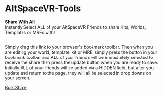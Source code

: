 # AltSpaceVR-Tools

<strong>Share With All</strong><br>
Instantly Select ALL of your AltSpaceVR Friends to share Kits, Worlds, Templates or MREs with!<br><br>

Simply drag this link to your browser's bookmark toolbar. Then when you are editing your world, template, kit or MRE, simply press the button in your bookmark toolbar and ALL of your friends will be immediately selected to receive the share then press the update button when you are ready to save. Initially ALL of your friends will be added via a HIDDEN field, but after you update and return to the page, they will all be selected in drop downs on your screen.<br>

<a href="javascript:(function()%7Bvar%20xpath%20%3D%20%22%2F%2Fa%5Btext()%3D'Add%20Friend'%5D%22%3B%0Avar%20addfriend%20%3D%20document.evaluate(xpath%2C%20document%2C%20null%2C%20XPathResult.FIRST_ORDERED_NODE_TYPE%2C%20null).singleNodeValue%3B%0A%0Aaddfriend.click()%3B%0A%0Amembers%20%3D%20document.querySelector(%22%23space_share_memberships_attributes_new_record_friend_id%22)%20%7C%7C%20document.querySelector(%22%23kit_share_memberships_attributes_new_record_friend_id%22)%20%7C%7C%20document.querySelector(%22%23mre_share_memberships_attributes_new_record_friend_id%22)%3B%0A%0Alet%20frm%20%3D%20document.querySelector(%22.edit_space_template%22)%20%7C%7C%20document.querySelector(%22.edit_kit%22)%20%7C%7C%20document.querySelector(%22.edit_space%22)%20%7C%7C%20document.querySelector(%22.edit_mre%22)%3B%0A%0A%5B%5D.forEach.call(%20%20members.querySelectorAll(%22option%22)%20%20%2C%20function(option)%7B%0A%09if(option.value%20!%3D%20%22%22)%7B%0A%09%09let%20field%20%3D%20document.createElement(%22input%22)%3B%0A%09%09field.setAttribute(%22type%22%2C%22hidden%22)%3B%0A%09%09field.setAttribute(%22value%22%2Coption.value)%3B%0A%09%09field.setAttribute(%22name%22%2Cmembers.name)%3B%0A%09%09frm.appendChild(field)%3B%0A%09%7D%0A%7D)%0A%0Amembers.remove()%3B%0A%0Aalert(members.length%20%2B%20'%20friends%20have%20been%20added.')%3B%7D)()%3B">Bulk Share</a>
